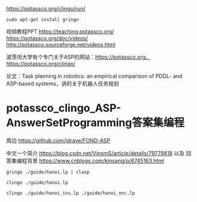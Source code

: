 

https://potassco.org/clingo/run/
```ubuntu
sudo apt-get install gringo
```


视频教程PPT
https://teaching.potassco.org/
https://potassco.org/doc/videos/
http://potassco.sourceforge.net/videos.html

波茨坦大学有个专门关于ASP的网站：https://potassco.org。https://potassco.org/clingo/ 


 论文：Task planning in robotics: an empirical comparison of
PDDL- and ASP-based systems，讲的关于机器人任务规划





# potassco_clingo_ASP-AnswerSetProgramming答案集编程


周边 https://github.com/idrave/FOND-ASP


中文一个简介  https://blog.csdn.net/VinsmS/article/details/79779818 以及 回答集编程背景 https://www.cnblogs.com/kinsang/p/6745163.html


```
gringo ./guide/hanoi.lp | clasp
```

```
clingo ./guide/hanoi.lp 
```

```
clingo ./guide/hanoi_ins.lp ./guide/hanoi_enc.lp 
```






































